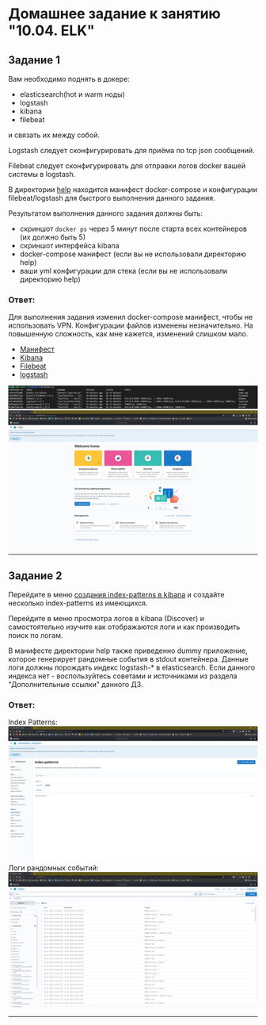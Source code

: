 # Домашнее задание к занятию "10.04. ELK"

## Задание 1

Вам необходимо поднять в докере:
- elasticsearch(hot и warm ноды)
- logstash
- kibana
- filebeat

и связать их между собой.

Logstash следует сконфигурировать для приёма по tcp json сообщений.

Filebeat следует сконфигурировать для отправки логов docker вашей системы в logstash.

В директории [help](./help) находится манифест docker-compose и конфигурации filebeat/logstash для быстрого 
выполнения данного задания.

Результатом выполнения данного задания должны быть:
- скриншот `docker ps` через 5 минут после старта всех контейнеров (их должно быть 5)
- скриншот интерфейса kibana
- docker-compose манифест (если вы не использовали директорию help)
- ваши yml конфигурации для стека (если вы не использовали директорию help)

### **Ответ:**

Для выполнения задания изменил docker-compose манифест, чтобы не использовать VPN. Конфигурации файлов изменены незначительно. На повышенную сложность, как мне кажется, изменений слишком мало.
- [Манифест](./src/files/docker-compose.yml)
- [Kibana](./src/files/configs/kibana.yml)
- [Filebeat](./src/files/configs/filebeat.yml)
- [logstash](./src/files/configs/logstash/pipeline/logstash-simple.conf)

![](./src/task1-1.png)
![](./src/task1-2.png)

---

## Задание 2

Перейдите в меню [создания index-patterns  в kibana](http://localhost:5601/app/management/kibana/indexPatterns/create)
и создайте несколько index-patterns из имеющихся.

Перейдите в меню просмотра логов в kibana (Discover) и самостоятельно изучите как отображаются логи и как производить 
поиск по логам.

В манифесте директории help также приведенно dummy приложение, которое генерирует рандомные события в stdout контейнера.
Данные логи должны порождать индекс logstash-* в elasticsearch. Если данного индекса нет - воспользуйтесь советами 
и источниками из раздела "Дополнительные ссылки" данного ДЗ.
 
### **Ответ:**

Index Patterns:
![](./src/task2-1.png)
Логи рандомных событий:
![](./src/task2-2.png)

---